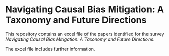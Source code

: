 # Navigating Causal Bias Mitigation: A Taxonomy and Future Directions
This repository contains an excel file of the papers identified for the survey *Navigating Causal Bias Mitigation: A Taxonomy and Future Directions*.

The excel file includes further information.
